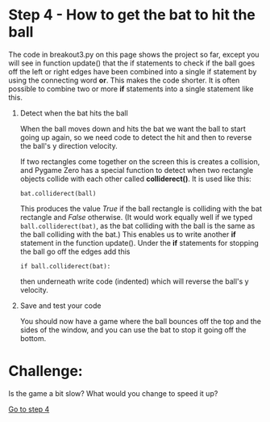 # Step 4 - How to get the bat to hit the ball

The code in breakout3.py on this page shows the project so far, except you will see in function update() that the if statements to check if the ball goes off the left or right edges have been combined into a single if statement by using the connecting word **or**. This makes the code shorter. It is often possible to combine two or more **if** statements into a single statement like this.

1. Detect when the bat hits the ball

   When the ball moves down and hits the bat we want the ball to start going up again, so we need code to detect the hit and then to reverse the ball's y direction velocity. 

   If two rectangles come together on the screen this is creates a collision, and Pygame Zero has a special function to detect when two rectangle objects collide with each other called **colliderect()**. It is used like this:
   ```
   bat.colliderect(ball)
   ```
   This produces the value *True* if the ball rectangle is colliding with the bat rectangle and *False* otherwise. (It would work equally well if we typed ```ball.colliderect(bat)```, as the bat colliding with the ball is the same as the ball colliding with the bat.) This enables us to write another **if** statement in the function update(). Under the **if** statements for stopping the ball go off the edges add this
   ```
   if ball.colliderect(bat):
   ```
   then underneath write code (indented) which will reverse the ball's y velocity.

2. Save and test your code

   You should now have a game where the ball bounces off the top and the sides of the window, and you can use the bat to stop it going off the bottom.


Challenge:
==========

Is the game a bit slow? What would you change to speed it up?

[Go to step 4](../step04-bat_on_ball)